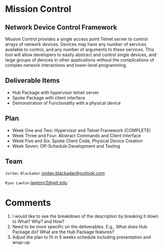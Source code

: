 # Mission Control

## Network Device Control Framework
Mission Control provides a single access point Telnet server to control arrays of network devices.
Devices may have any number of services available to control, and any number of arguments to these services.
This tool will allow developers to easily abstract and control single devices, and large groups of devices in other applications
without the complications of complex network interactions and lower-level programming.

## Deliverable Items
- Hub Package with hypervisor telnet server
- Spoke Package with client interface
- Demonstration of Functionality with a physical device

## Plan
- Week One and Two: Hypervisor and Telnet Framework (COMPLETE)
- Week Three and Four: Abstract Commands and Client Interface
- Week Five and Six: Spoke Client Code, Physical Device Creation
- Week Seven: Off-Schedule Development and Testing

## Team
`Jordan Blackadar` jordan.blackadar@outlook.com

`Ryan Lawton` lawtonr2@wit.edu

# Comments
1. I would like to see the breakdown of the description by breaking it down to What? Why? and How?
2. Need to be more specific on the deliverables. E.g., What does Hub Package do? What are the Hub Package features?
3. Adjust the plan to fit in 5 weeks schedule including presentation and wrap-up
